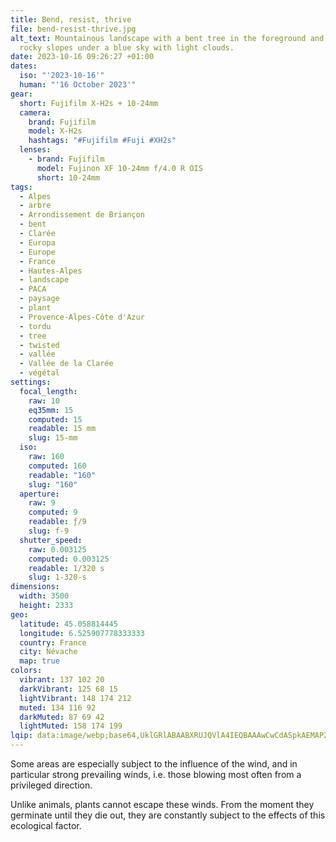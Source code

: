 ```yaml
---
title: Bend, resist, thrive
file: bend-resist-thrive.jpg
alt_text: Mountainous landscape with a bent tree in the foreground and wooded,
  rocky slopes under a blue sky with light clouds.
date: 2023-10-16 09:26:27 +01:00
dates:
  iso: "'2023-10-16'"
  human: "'16 October 2023'"
gear:
  short: Fujifilm X-H2s + 10-24mm
  camera:
    brand: Fujifilm
    model: X-H2s
    hashtags: "#Fujifilm #Fuji #XH2s"
  lenses:
    - brand: Fujifilm
      model: Fujinon XF 10-24mm f/4.0 R OIS
      short: 10-24mm
tags:
  - Alpes
  - arbre
  - Arrondissement de Briançon
  - bent
  - Clarée
  - Europa
  - Europe
  - France
  - Hautes-Alpes
  - landscape
  - PACA
  - paysage
  - plant
  - Provence-Alpes-Côte d'Azur
  - tordu
  - tree
  - twisted
  - vallée
  - Vallée de la Clarée
  - végétal
settings:
  focal_length:
    raw: 10
    eq35mm: 15
    computed: 15
    readable: 15 mm
    slug: 15-mm
  iso:
    raw: 160
    computed: 160
    readable: "160"
    slug: "160"
  aperture:
    raw: 9
    computed: 9
    readable: ƒ/9
    slug: f-9
  shutter_speed:
    raw: 0.003125
    computed: 0.003125
    readable: 1/320 s
    slug: 1-320-s
dimensions:
  width: 3500
  height: 2333
geo:
  latitude: 45.058814445
  longitude: 6.525907778333333
  country: France
  city: Névache
  map: true
colors:
  vibrant: 137 102 20
  darkVibrant: 125 68 15
  lightVibrant: 148 174 212
  muted: 134 116 92
  darkMuted: 87 69 42
  lightMuted: 158 174 199
lqip: data:image/webp;base64,UklGRlABAABXRUJQVlA4IEQBAAAwCwCdASpkAEMAP22ewli7PyelMzea2+AtiUAZC4inOCmZIff1DyIBYsjYc8VbAPWOHhUWukgG9trCdviSsyMRU9/Z5FgcE6VHgQw/+y/QIqaJCN4GzNsDiiDFp4GWDXJxqAD+2UX1RRA37+lIX7Fr3dg5Ly+h7cLFgk9tZfQLouo2pSZjpM2gMY2OGZciV+qEzDTNJBs/2FACvps9oub/Vo9tMovw9gcgZLI4EFl7i11c4L67SFO9JDZdmqI/PhvHzDYgcq5Uez7CcptvhRI7aKkht92b8xUZiR5v2foUWhWCv1z+hpGvbcA8kLGy2HsUBYFZZQDsbIkASuMWBfIlAwaKU5sUylmgKuZoX9Fh+9RvywBWh1oqluLWUh2QXEY+R0sCd+S+YOc6wDoOJBT6bqHYRgMwGMewDcXsAt84dxSQmAA=
---
```


Some areas are especially subject to the influence of the wind, and in particular strong prevailing winds, i.e. those blowing most often from a privileged direction.

Unlike animals, plants cannot escape these winds. From the moment they germinate until they die out, they are constantly subject to the effects of this ecological factor.
